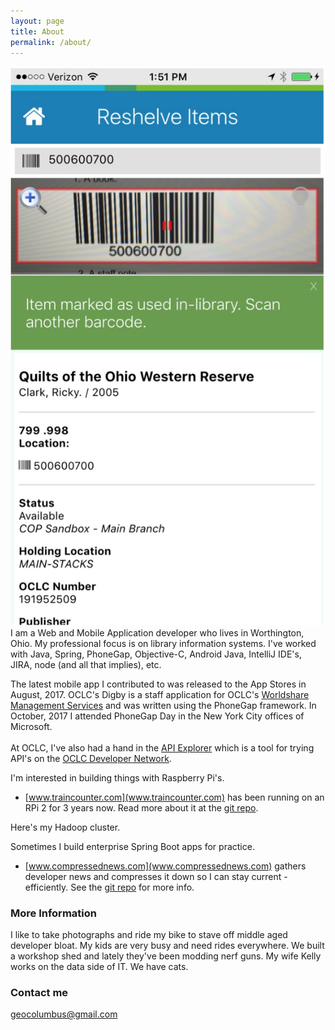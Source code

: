 ```yaml
---
layout: page
title: About
permalink: /about/
---
```


<div class="about-image">
<div class="left-image">
    <img src="/images/Digby-by-OCLC.png" class="digby-image" />
</div>
<div class="right-text">
I am a Web and Mobile Application developer who lives in Worthington, Ohio. My professional focus is on library information systems. I've worked with Java, Spring, PhoneGap, Objective-C, Android Java, IntelliJ IDE's, JIRA, node (and all that implies), etc.

The latest mobile app I contributed to was released to the App Stores in August, 2017. OCLC's Digby is a staff application for OCLC's <a href="https://www.oclc.org/en/worldshare-management-services.html">Worldshare Management Services</a> and was written using the PhoneGap framework. In October, 2017 I attended PhoneGap Day in the New York City offices of Microsoft.<br><br>At OCLC, I've also had a hand in the <a href="https://platform.worldcat.org/api-explorer/apis">API Explorer</a> which is a tool for trying API's on the <a href="https://www.oclc.org/developer/home.en.html">OCLC Developer Network</a>.
</div>
</div>
I'm interested in building things with Raspberry Pi's.

* [www.traincounter.com](www.traincounter.com) has been running on an RPi 2 for 3 years now. Read more about it at the [git repo](https://github.com/geocolumbus/traindetector).

Here's my Hadoop cluster.

Sometimes I build enterprise Spring Boot apps for practice.

* [www.compressednews.com](www.compressednews.com) gathers developer news and compresses it down so I can stay current - efficiently. See the [git repo](https://github.com/geocolumbus/linkgrabber) for more info.

### More Information

I like to take photographs and ride my bike to stave off middle aged developer bloat. My kids are very busy and need rides everywhere. We built a workshop shed and lately they've been modding nerf guns. My wife Kelly works on the data side of IT. We have cats.

### Contact me

[geocolumbus@gmail.com](mailto:geocolumbus@gmail.com)